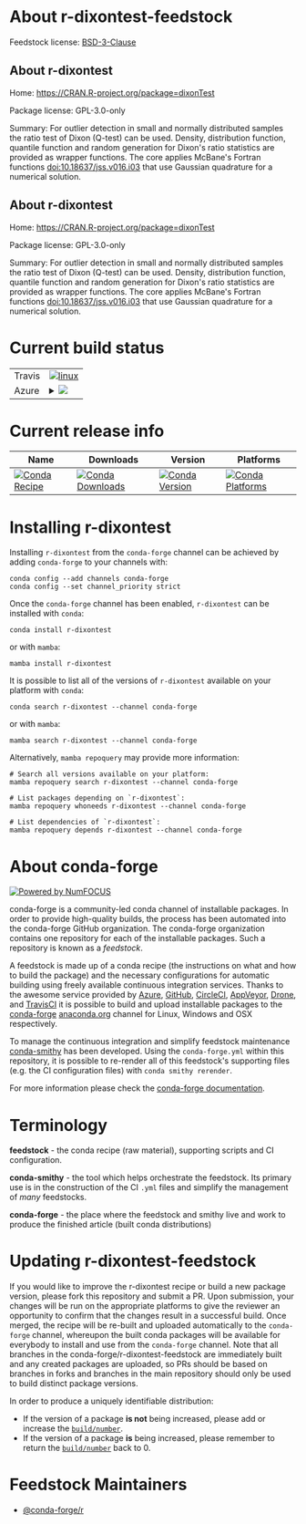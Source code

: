 About r-dixontest-feedstock
===========================

Feedstock license: [BSD-3-Clause](https://github.com/conda-forge/r-dixontest-feedstock/blob/main/LICENSE.txt)


About r-dixontest
-----------------

Home: https://CRAN.R-project.org/package=dixonTest

Package license: GPL-3.0-only

Summary: For outlier detection in small and normally distributed samples the ratio test of Dixon (Q-test) can be used. Density, distribution function, quantile function and random generation for Dixon's ratio statistics are provided as wrapper functions. The core applies McBane's Fortran functions <doi:10.18637/jss.v016.i03> that use Gaussian quadrature for a numerical solution.

About r-dixontest
-----------------

Home: https://CRAN.R-project.org/package=dixonTest

Package license: GPL-3.0-only

Summary: For outlier detection in small and normally distributed samples the ratio test of Dixon (Q-test) can be used. Density, distribution function, quantile function and random generation for Dixon's ratio statistics are provided as wrapper functions. The core applies McBane's Fortran functions <doi:10.18637/jss.v016.i03> that use Gaussian quadrature for a numerical solution.

Current build status
====================


<table><tr>
    <td>Travis</td>
    <td>
      <a href="https://app.travis-ci.com/conda-forge/r-dixontest-feedstock">
        <img alt="linux" src="https://img.shields.io/travis/com/conda-forge/r-dixontest-feedstock/main.svg?label=Linux">
      </a>
    </td>
  </tr>
    
  <tr>
    <td>Azure</td>
    <td>
      <details>
        <summary>
          <a href="https://dev.azure.com/conda-forge/feedstock-builds/_build/latest?definitionId=17849&branchName=main">
            <img src="https://dev.azure.com/conda-forge/feedstock-builds/_apis/build/status/r-dixontest-feedstock?branchName=main">
          </a>
        </summary>
        <table>
          <thead><tr><th>Variant</th><th>Status</th></tr></thead>
          <tbody><tr>
              <td>linux_64_r_base4.3</td>
              <td>
                <a href="https://dev.azure.com/conda-forge/feedstock-builds/_build/latest?definitionId=17849&branchName=main">
                  <img src="https://dev.azure.com/conda-forge/feedstock-builds/_apis/build/status/r-dixontest-feedstock?branchName=main&jobName=linux&configuration=linux%20linux_64_r_base4.3" alt="variant">
                </a>
              </td>
            </tr><tr>
              <td>linux_64_r_base4.4</td>
              <td>
                <a href="https://dev.azure.com/conda-forge/feedstock-builds/_build/latest?definitionId=17849&branchName=main">
                  <img src="https://dev.azure.com/conda-forge/feedstock-builds/_apis/build/status/r-dixontest-feedstock?branchName=main&jobName=linux&configuration=linux%20linux_64_r_base4.4" alt="variant">
                </a>
              </td>
            </tr><tr>
              <td>linux_aarch64_r_base4.3</td>
              <td>
                <a href="https://dev.azure.com/conda-forge/feedstock-builds/_build/latest?definitionId=17849&branchName=main">
                  <img src="https://dev.azure.com/conda-forge/feedstock-builds/_apis/build/status/r-dixontest-feedstock?branchName=main&jobName=linux&configuration=linux%20linux_aarch64_r_base4.3" alt="variant">
                </a>
              </td>
            </tr><tr>
              <td>linux_aarch64_r_base4.4</td>
              <td>
                <a href="https://dev.azure.com/conda-forge/feedstock-builds/_build/latest?definitionId=17849&branchName=main">
                  <img src="https://dev.azure.com/conda-forge/feedstock-builds/_apis/build/status/r-dixontest-feedstock?branchName=main&jobName=linux&configuration=linux%20linux_aarch64_r_base4.4" alt="variant">
                </a>
              </td>
            </tr><tr>
              <td>linux_ppc64le_r_base4.3</td>
              <td>
                <a href="https://dev.azure.com/conda-forge/feedstock-builds/_build/latest?definitionId=17849&branchName=main">
                  <img src="https://dev.azure.com/conda-forge/feedstock-builds/_apis/build/status/r-dixontest-feedstock?branchName=main&jobName=linux&configuration=linux%20linux_ppc64le_r_base4.3" alt="variant">
                </a>
              </td>
            </tr><tr>
              <td>linux_ppc64le_r_base4.4</td>
              <td>
                <a href="https://dev.azure.com/conda-forge/feedstock-builds/_build/latest?definitionId=17849&branchName=main">
                  <img src="https://dev.azure.com/conda-forge/feedstock-builds/_apis/build/status/r-dixontest-feedstock?branchName=main&jobName=linux&configuration=linux%20linux_ppc64le_r_base4.4" alt="variant">
                </a>
              </td>
            </tr><tr>
              <td>osx_64_r_base4.3</td>
              <td>
                <a href="https://dev.azure.com/conda-forge/feedstock-builds/_build/latest?definitionId=17849&branchName=main">
                  <img src="https://dev.azure.com/conda-forge/feedstock-builds/_apis/build/status/r-dixontest-feedstock?branchName=main&jobName=osx&configuration=osx%20osx_64_r_base4.3" alt="variant">
                </a>
              </td>
            </tr><tr>
              <td>osx_64_r_base4.4</td>
              <td>
                <a href="https://dev.azure.com/conda-forge/feedstock-builds/_build/latest?definitionId=17849&branchName=main">
                  <img src="https://dev.azure.com/conda-forge/feedstock-builds/_apis/build/status/r-dixontest-feedstock?branchName=main&jobName=osx&configuration=osx%20osx_64_r_base4.4" alt="variant">
                </a>
              </td>
            </tr><tr>
              <td>win_64_r_base4.3</td>
              <td>
                <a href="https://dev.azure.com/conda-forge/feedstock-builds/_build/latest?definitionId=17849&branchName=main">
                  <img src="https://dev.azure.com/conda-forge/feedstock-builds/_apis/build/status/r-dixontest-feedstock?branchName=main&jobName=win&configuration=win%20win_64_r_base4.3" alt="variant">
                </a>
              </td>
            </tr><tr>
              <td>win_64_r_base4.4</td>
              <td>
                <a href="https://dev.azure.com/conda-forge/feedstock-builds/_build/latest?definitionId=17849&branchName=main">
                  <img src="https://dev.azure.com/conda-forge/feedstock-builds/_apis/build/status/r-dixontest-feedstock?branchName=main&jobName=win&configuration=win%20win_64_r_base4.4" alt="variant">
                </a>
              </td>
            </tr>
          </tbody>
        </table>
      </details>
    </td>
  </tr>
</table>

Current release info
====================

| Name | Downloads | Version | Platforms |
| --- | --- | --- | --- |
| [![Conda Recipe](https://img.shields.io/badge/recipe-r--dixontest-green.svg)](https://anaconda.org/conda-forge/r-dixontest) | [![Conda Downloads](https://img.shields.io/conda/dn/conda-forge/r-dixontest.svg)](https://anaconda.org/conda-forge/r-dixontest) | [![Conda Version](https://img.shields.io/conda/vn/conda-forge/r-dixontest.svg)](https://anaconda.org/conda-forge/r-dixontest) | [![Conda Platforms](https://img.shields.io/conda/pn/conda-forge/r-dixontest.svg)](https://anaconda.org/conda-forge/r-dixontest) |

Installing r-dixontest
======================

Installing `r-dixontest` from the `conda-forge` channel can be achieved by adding `conda-forge` to your channels with:

```
conda config --add channels conda-forge
conda config --set channel_priority strict
```

Once the `conda-forge` channel has been enabled, `r-dixontest` can be installed with `conda`:

```
conda install r-dixontest
```

or with `mamba`:

```
mamba install r-dixontest
```

It is possible to list all of the versions of `r-dixontest` available on your platform with `conda`:

```
conda search r-dixontest --channel conda-forge
```

or with `mamba`:

```
mamba search r-dixontest --channel conda-forge
```

Alternatively, `mamba repoquery` may provide more information:

```
# Search all versions available on your platform:
mamba repoquery search r-dixontest --channel conda-forge

# List packages depending on `r-dixontest`:
mamba repoquery whoneeds r-dixontest --channel conda-forge

# List dependencies of `r-dixontest`:
mamba repoquery depends r-dixontest --channel conda-forge
```


About conda-forge
=================

[![Powered by
NumFOCUS](https://img.shields.io/badge/powered%20by-NumFOCUS-orange.svg?style=flat&colorA=E1523D&colorB=007D8A)](https://numfocus.org)

conda-forge is a community-led conda channel of installable packages.
In order to provide high-quality builds, the process has been automated into the
conda-forge GitHub organization. The conda-forge organization contains one repository
for each of the installable packages. Such a repository is known as a *feedstock*.

A feedstock is made up of a conda recipe (the instructions on what and how to build
the package) and the necessary configurations for automatic building using freely
available continuous integration services. Thanks to the awesome service provided by
[Azure](https://azure.microsoft.com/en-us/services/devops/), [GitHub](https://github.com/),
[CircleCI](https://circleci.com/), [AppVeyor](https://www.appveyor.com/),
[Drone](https://cloud.drone.io/welcome), and [TravisCI](https://travis-ci.com/)
it is possible to build and upload installable packages to the
[conda-forge](https://anaconda.org/conda-forge) [anaconda.org](https://anaconda.org/)
channel for Linux, Windows and OSX respectively.

To manage the continuous integration and simplify feedstock maintenance
[conda-smithy](https://github.com/conda-forge/conda-smithy) has been developed.
Using the ``conda-forge.yml`` within this repository, it is possible to re-render all of
this feedstock's supporting files (e.g. the CI configuration files) with ``conda smithy rerender``.

For more information please check the [conda-forge documentation](https://conda-forge.org/docs/).

Terminology
===========

**feedstock** - the conda recipe (raw material), supporting scripts and CI configuration.

**conda-smithy** - the tool which helps orchestrate the feedstock.
                   Its primary use is in the construction of the CI ``.yml`` files
                   and simplify the management of *many* feedstocks.

**conda-forge** - the place where the feedstock and smithy live and work to
                  produce the finished article (built conda distributions)


Updating r-dixontest-feedstock
==============================

If you would like to improve the r-dixontest recipe or build a new
package version, please fork this repository and submit a PR. Upon submission,
your changes will be run on the appropriate platforms to give the reviewer an
opportunity to confirm that the changes result in a successful build. Once
merged, the recipe will be re-built and uploaded automatically to the
`conda-forge` channel, whereupon the built conda packages will be available for
everybody to install and use from the `conda-forge` channel.
Note that all branches in the conda-forge/r-dixontest-feedstock are
immediately built and any created packages are uploaded, so PRs should be based
on branches in forks and branches in the main repository should only be used to
build distinct package versions.

In order to produce a uniquely identifiable distribution:
 * If the version of a package **is not** being increased, please add or increase
   the [``build/number``](https://docs.conda.io/projects/conda-build/en/latest/resources/define-metadata.html#build-number-and-string).
 * If the version of a package **is** being increased, please remember to return
   the [``build/number``](https://docs.conda.io/projects/conda-build/en/latest/resources/define-metadata.html#build-number-and-string)
   back to 0.

Feedstock Maintainers
=====================

* [@conda-forge/r](https://github.com/conda-forge/r/)

